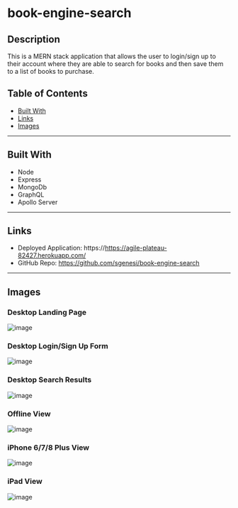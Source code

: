# book-engine-search

## Description

This is a MERN stack application that allows the user to login/sign up to their account where they are able to search for books and then save them to a list of books to purchase.

## Table of Contents
* [Built With](#built-with)
* [Links](#links)
* [Images](#images)
---

## Built With

* Node
* Express
* MongoDb
* GraphQL
* Apollo Server
---

## Links
* Deployed Application: https://https://agile-plateau-82427.herokuapp.com/
* GitHub Repo: https://github.com/sgenesi/book-engine-search
---

## Images

### Desktop Landing Page
![image](https://user-images.githubusercontent.com/71858457/116818670-d6c25180-ab29-11eb-8d1e-80a301f1c8f2.png)

### Desktop Login/Sign Up Form
![image](https://user-images.githubusercontent.com/71858457/116818710-f5c0e380-ab29-11eb-8736-5ee77e3bd8fc.png)

### Desktop Search Results
![image](https://user-images.githubusercontent.com/71858457/116818745-33257100-ab2a-11eb-9727-15fa7be9a7c7.png)

### Offline View
![image](https://user-images.githubusercontent.com/71858457/112768427-5021ce00-8fd9-11eb-9ded-60fb1e8955de.png)

### iPhone 6/7/8 Plus View
![image](https://user-images.githubusercontent.com/71858457/116818797-6f58d180-ab2a-11eb-86fc-79315acebfa9.png)

### iPad View
![image](https://user-images.githubusercontent.com/71858457/116818817-826ba180-ab2a-11eb-8295-93352cadc9ed.png)
